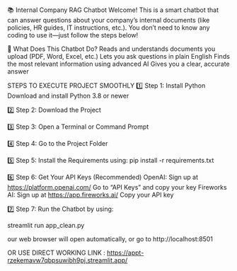 📚 Internal Company RAG Chatbot
Welcome! This is a smart chatbot that can answer questions about your company’s internal documents (like policies, HR guides, IT instructions, etc.).
You don’t need to know any coding to use it—just follow the steps below!

🚀 What Does This Chatbot Do?
Reads and understands documents you upload (PDF, Word, Excel, etc.)
Lets you ask questions in plain English
Finds the most relevant information using advanced AI
Gives you a clear, accurate answer

STEPS TO EXECUTE PROJECT SMOOTHLY
1️⃣ Step 1: Install Python
Download and install Python 3.8 or newer

2️⃣ Step 2: Download the Project

3️⃣ Step 3: Open a Terminal or Command Prompt

4️⃣ Step 4: Go to the Project Folder

5️⃣ Step 5: Install the Requirements using:
pip install -r requirements.txt

6️⃣ Step 6: Get Your API Keys (Recommended)
OpenAI:
Sign up at https://platform.openai.com/
Go to “API Keys” and copy your key
Fireworks AI:
Sign up at https://app.fireworks.ai/
Copy your API key

7️⃣ Step 7: Run the Chatbot by using:

streamlit run app_clean.py 

our web browser will open automatically, or go to http://localhost:8501

OR USE DIRECT WORKING LINK : https://appt-rzekemavw7qbpsuwibh9pj.streamlit.app/
